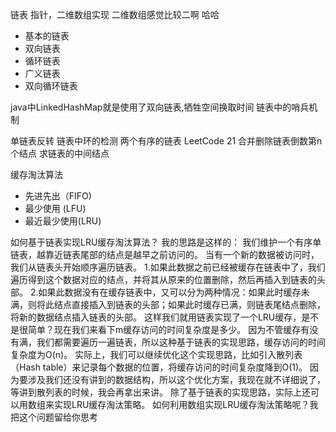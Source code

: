 链表
 指针，二维数组实现
二维数组感觉比较二啊 哈哈 
* 基本的链表
* 双向链表
* 循环链表
* 广义链表
* 双向循环链表

java中LinkedHashMap就是使用了双向链表,牺牲空间换取时间
链表中的哨兵机制

单链表反转
链表中环的检测
两个有序的链表  LeetCode 21
合并删除链表倒数第n个结点
求链表的中间结点

缓存淘汰算法
    
* 先进先出（FIFO)
* 最少使用 (LFU)
* 最近最少使用(LRU)

如何基于链表实现LRU缓存淘汰算法？
我的思路是这样的：
我们维护一个有序单链表，越靠近链表尾部的结点是越早之前访问的。
当有一个新的数据被访问时，我们从链表头开始顺序遍历链表。
1.如果此数据之前已经被缓存在链表中了，我们遍历得到这个数据对应的结点，并将其从原来的位置删除，然后再插入到链表的头部。
2.如果此数据没有在缓存链表中，又可以分为两种情况：如果此时缓存未满，则将此结点直接插入到链表的头部；如果此时缓存已满，则链表尾结点删除，将新的数据结点插入链表的头部。
这样我们就用链表实现了一个LRU缓存，是不是很简单？现在我们来看下m缓存访问的时间复杂度是多少。
因为不管缓存有没有满，我们都需要遍历一遍链表，所以这种基于链表的实现思路，缓存访问的时间复杂度为O(n)。
实际上，我们可以继续优化这个实现思路，比如引入散列表（Hash table）来记录每个数据的位置，将缓存访问的时间复杂度降到O(1)。
因为要涉及我们还没有讲到的数据结构，所以这个优化方案，我现在就不详细说了，等讲到散列表的时候，我会再拿出来讲。
除了基于链表的实现思路，实际上还可以用数组来实现LRU缓存淘汰策略。
如何利用数组实现LRU缓存淘汰策略呢？我把这个问题留给你思考
